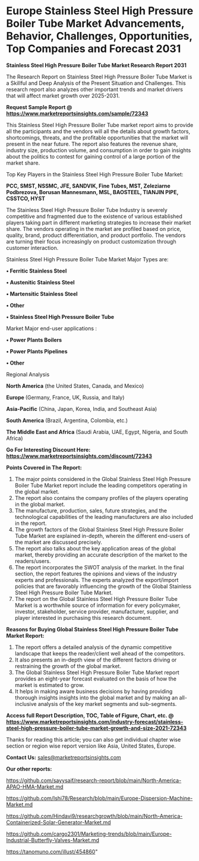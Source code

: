 # Europe Stainless Steel High Pressure Boiler Tube Market Advancements, Behavior, Challenges, Opportunities, Top Companies and Forecast 2031

<strong>Stainless Steel High Pressure Boiler Tube Market Research Report 2031</strong>

The Research Report on Stainless Steel High Pressure Boiler Tube Market is a Skillful and Deep Analysis of the Present Situation and Challenges. This research report also analyzes other important trends and market drivers that will affect market growth over 2025-2031.

<strong>Request Sample Report @ <a href=https://www.marketreportsinsights.com/sample/72343>https://www.marketreportsinsights.com/sample/72343</a></strong>

This Stainless Steel High Pressure Boiler Tube market report aims to provide all the participants and the vendors will all the details about growth factors, shortcomings, threats, and the profitable opportunities that the market will present in the near future. The report also features the revenue share, industry size, production volume, and consumption in order to gain insights about the politics to contest for gaining control of a large portion of the market share.

Top Key Players in the Stainless Steel High Pressure Boiler Tube Market:

<strong>PCC, SMST, NSSMC, JFE, SANDVIK, Fine Tubes, MST, Zeleziarne Podbrezova, Borusan Mannesmann, MSL, BAOSTEEL, TIANJIN PIPE, CSSTCO, HYST</strong>

The Stainless Steel High Pressure Boiler Tube Industry is severely competitive and fragmented due to the existence of various established players taking part in different marketing strategies to increase their market share. The vendors operating in the market are profiled based on price, quality, brand, product differentiation, and product portfolio. The vendors are turning their focus increasingly on product customization through customer interaction.

Stainless Steel High Pressure Boiler Tube Market Major Types are:

<strong>• Ferritic Stainless Steel

• Austenitic Stainless Steel

• Martensitic Stainless Steel

• Other

• Stainless Steel High Pressure Boiler Tube</strong>

Market Major end-user applications :

<strong>• Power Plants Boilers

• Power Plants Pipelines

• Other</strong>

Regional Analysis

</u><strong><b>North America</b></strong> (the United States, Canada, and Mexico)

<strong><b>Europe </b></strong>(Germany, France, UK, Russia, and Italy)

<strong><b>Asia-Pacific</b></strong> (China, Japan, Korea, India, and Southeast Asia)

<strong><b>South America</b></strong> (Brazil, Argentina, Colombia, etc.)

<strong><b>The Middle East and Africa</b></strong> (Saudi Arabia, UAE, Egypt, Nigeria, and South Africa)

<strong>Go For Interesting Discount Here: <a href=https://www.marketreportsinsights.com/discount/72343>https://www.marketreportsinsights.com/discount/72343</a></strong>

<strong>Points Covered in The Report:</strong>
<ol>
  <li>The major points considered in the Global Stainless Steel High Pressure Boiler Tube Market report include the leading competitors operating in the global market.</li>
  <li>The report also contains the company profiles of the players operating in the global market.</li>
  <li>The manufacture, production, sales, future strategies, and the technological capabilities of the leading manufacturers are also included in the report.</li>
  <li>The growth factors of the Global Stainless Steel High Pressure Boiler Tube Market are explained in-depth, wherein the different end-users of the market are discussed precisely.</li>
  <li>The report also talks about the key application areas of the global market, thereby providing an accurate description of the market to the readers/users.</li>
  <li>The report incorporates the SWOT analysis of the market. In the final section, the report features the opinions and views of the industry experts and professionals. The experts analyzed the export/import policies that are favorably influencing the growth of the Global Stainless Steel High Pressure Boiler Tube Market.</li>
  <li>The report on the Global Stainless Steel High Pressure Boiler Tube Market is a worthwhile source of information for every policymaker, investor, stakeholder, service provider, manufacturer, supplier, and player interested in purchasing this research document.</li>
</ol>
<strong>Reasons for Buying Global Stainless Steel High Pressure Boiler Tube Market Report:</strong>

<ol>
  <li>The report offers a detailed analysis of the dynamic competitive landscape that keeps the reader/client well ahead of the competitors.</li>
  <li>It also presents an in-depth view of the different factors driving or restraining the growth of the global market.</li>
  <li>The Global Stainless Steel High Pressure Boiler Tube Market report provides an eight-year forecast evaluated on the basis of how the market is estimated to grow.</li>
  <li>It helps in making aware business decisions by having providing thorough insights insights into the global market and by making an all-inclusive analysis of the key market segments and sub-segments.</li>
</ol>
<strong>Access full Report Description, TOC, Table of Figure, Chart, etc. @ <a href=https://www.marketreportsinsights.com/industry-forecast/stainless-steel-high-pressure-boiler-tube-market-growth-and-size-2021-72343>https://www.marketreportsinsights.com/industry-forecast/stainless-steel-high-pressure-boiler-tube-market-growth-and-size-2021-72343</a></strong>


Thanks for reading this article; you can also get individual chapter wise section or region wise report version like Asia, United States, Europe.

<strong>Contact Us:</strong>
sales@marketreportsinsights.com

<strong>Our other reports:</strong>

<a href=https://github.com/sayysaif/research-report/blob/main/North-America-APAO-HMA-Market.md>https://github.com/sayysaif/research-report/blob/main/North-America-APAO-HMA-Market.md</a>

<a href=https://github.com/Ishi78/Research/blob/main/Europe-Dispersion-Machine-Market.md>https://github.com/Ishi78/Research/blob/main/Europe-Dispersion-Machine-Market.md</a>

<a href=https://github.com/Hindavi9/researchgrowth/blob/main/North-America-Containerized-Solar-Generator-Market.md>https://github.com/Hindavi9/researchgrowth/blob/main/North-America-Containerized-Solar-Generator-Market.md</a>

<a href=https://github.com/cargo2301/Marketing-trends/blob/main/Europe-Industrial-Butterfly-Valves-Market.md>https://github.com/cargo2301/Marketing-trends/blob/main/Europe-Industrial-Butterfly-Valves-Market.md</a>

<a href=https://tanomuno.com/illust/454860>https://tanomuno.com/illust/454860</a>"
